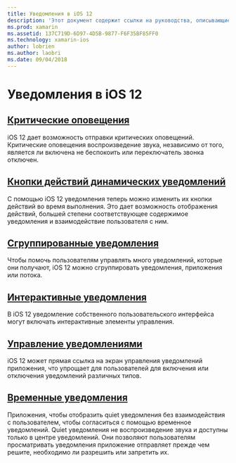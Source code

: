 ```yaml
---
title: Уведомления в iOS 12
description: 'Этот документ содержит ссылки на руководства, описывающие способы использования различных возможностей связанные с уведомлениями, впервые появился в iOS 12: временное уведомления, сгруппированные уведомления, уведомлениями, интерактивные уведомления, кнопки действий динамического уведомления, и критические оповещения.'
ms.prod: xamarin
ms.assetid: 137C719D-6D97-4D5B-9877-F6F35BF85FF0
ms.technology: xamarin-ios
author: lobrien
ms.author: laobri
ms.date: 09/04/2018
---
```

# <a name="notifications-in-ios-12"></a>Уведомления в iOS 12

## <a name="critical-alertscritical-alertsmd"></a>[Критические оповещения](critical-alerts.md)

iOS 12 дает возможность отправки критических оповещений. Критические оповещения воспроизведение звука, независимо от того, является ли включена не беспокоить или переключатель звонка отключен.

## <a name="dynamic-notification-action-buttonsdynamic-actionsmd"></a>[Кнопки действий динамических уведомлений](dynamic-actions.md)

С помощью iOS 12 уведомления теперь можно изменить их кнопки действий во время выполнения.
Это дает возможность отображения действий, большей степени соответствующее содержимое уведомления и взаимодействие пользователя с ним.

## <a name="grouped-notificationsgroupedmd"></a>[Сгруппированные уведомления](grouped.md)

Чтобы помочь пользователям управлять много уведомлений, которые они получают, iOS 12 можно сгруппировать уведомления, приложения или потока.

## <a name="interactive-notificationsinteractivemd"></a>[Интерактивные уведомления](interactive.md)

В iOS 12 уведомление собственного пользовательского интерфейса могут включать интерактивные элементы управления.

## <a name="notification-managementmanagementmd"></a>[Управление уведомлениями](management.md)

iOS 12 может прямая ссылка на экран управления уведомлений приложения, что упрощает для пользователей для включения или отключения уведомлений различных типов.

## <a name="provisional-notificationsprovisionalmd"></a>[Временные уведомления](provisional.md)

Приложения, чтобы отобразить quiet уведомления без взаимодействия с пользователем, чтобы согласиться с помощью временное уведомлений. Quiet уведомления не воспроизведение звука и доступны только в центре уведомлений. Они позволяют пользователям просматривать уведомления приложение отправляет прежде чем решите, необходимо ли разрешить или запретить их.
